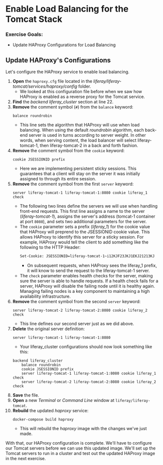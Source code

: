# Enable Load Balancing for the Tomcat Stack

<div class="ahead">
	<h3>Exercise Goals:</h3>
		<ul>
			<li>Update HAProxy Configurations for Load Balancing</li>
		</ul>
</div>

## Update HAProxy's Configurations

Let's configure the HAProxy service to enable load balancing.

1. **Open** the `haproxy.cfg` file located in the _liferay/liferay-tomcat/services/haproxy/config_ folder.
    * We looked at this configuration file before when we saw how HAProxy is enabled as a reverse proxy for the Tomcat service.
1. **Find** the _backend liferay_cluster_ section at line 22.
1. **Remove** the comment symbol (`#`) from the `balance` keyword:
    ```config
    balance roundrobin
    ```  
    * This line sets the algorithm that HAProxy will use when load balancing. When using the default _roundrobin_ algorithm, each back-end server is used in turns according to server weight. In other words, when serving content, the load balancer will select liferay-tomcat-1, then liferay-tomcat-2 in a back and forth fashion.
1. **Remove** the comment symbol from the `cookie` keyword:
    ```config
    cookie JSESSIONID prefix
    ```  
    * Here we are implementing persistent sticky sessions. This guarantees that a client will stay on the server it was initially assigned to through its entire session.
1. **Remove** the comment symbol from the first `server` keyword:
    ```config
    server liferay-tomcat-1 liferay-tomcat-1:8080 cookie liferay_1 check
    ``` 
    * The following two lines define the servers we will use when handling front-end requests. This first line assigns a name to the server (_liferay-tomcat-1_), assigns the server's address (tomcat-1 container at port `8080`), and sets two additional parameters for the server.
    * The `cookie` parameter sets a prefix (_liferay\_1_) for the cookie value that HAProxy will preprend to the JSESSIONID cookie value. This allows HAProxy to identify this server for a sticky session. For example, HAProxy would tell the client to add something like the following to the HTTP Header:
        ```html
        Set-Cookie: JSESSIONID=liferay-tomcat-1~i12KJF23JKJ1EKJ21213KJ
        ```
        * On subsequent requests, when HAProxy sees the liferay\_1 prefix, it will know to send the request to the liferay-tomcat-1 server.
    * The `check` parameter enables health checks for the server, making sure the server is able to handle requests. If a health check fails for a server, HAProxy will disable the failing node until it is healthy again. Managing failing nodes is a key component to maintaining a high availability infrastructure. 
1. **Remove** the comment symbol from the second `server` keyword:
    ```config
    server liferay-tomcat-2 liferay-tomcat-2:8080 cookie liferay_2 check
    ``` 
    * This line defines our second server just as we did above.
1. **Delete** the original server definition:
    ```config
    server liferay-tomcat-1 liferay-tomcat-1:8080
    ```
	* Your liferay_cluster configurations should now look something like this:
	```config
	backend liferay_cluster
	    balance roundrobin
	    cookie JSESSIONID prefix
	    server liferay-tomcat-1 liferay-tomcat-1:8080 cookie liferay_1 check
	    server liferay-tomcat-2 liferay-tomcat-2:8080 cookie liferay_2 check
	```
1. **Save** the file.
1. **Open** a new _Terminal_ or _Command Line_ window at `liferay/liferay-tomcat`.
1. **Rebuild** the updated _haproxy_ service:
	```shell
	docker-compose build haproxy
	```
	* This will rebuild the _haproxy_ image with the changes we've just made.

With that, our HAProxy configuration is complete. We'll have to configure our Tomcat servers before we can use this updated image. We'll set up the Tomcat servers to run in a cluster and test out the updated HAProxy image in the next exercise.
